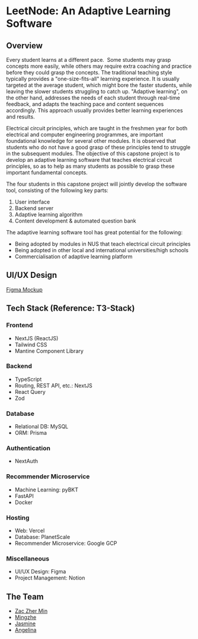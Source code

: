 # LeetNode: An Adaptive Learning Software

## Overview

Every student learns at a different pace.  Some students may grasp concepts more easily, while others may require extra coaching and practice before they could grasp the concepts. The traditional teaching style typically provides a "one-size-fits-all" learning experience. It is usually targeted at the average student, which might bore the faster students, while leaving the slower students struggling to catch up. "Adaptive learning", on the other hand, addresses the needs of each student through real-time feedback, and adapts the teaching pace and content sequences accordingly. This approach usually provides better learning experiences and results.

Electrical circuit principles, which are taught in the freshmen year for both electrical and computer engineering programmes, are important foundational knowledge for several other modules. It is observed that students who do not have a good grasp of these principles tend to struggle in the subsequent modules. The objective of this capstone project is to develop an adaptive learning software that teaches electrical circuit principles, so as to help as many students as possible to grasp these important fundamental concepts.

The four students in this capstone project will jointly develop the software tool, consisting of the following key parts:

1. User interface
2. Backend server
3. Adaptive learning algorithm
4. Content development & automated question bank

The adaptive learning software tool has great potential for the following:

- Being adopted by modules in NUS that teach electrical circuit principles
- Being adopted in other local and international universities/high schools
- Commercialisation of adaptive learning platform

## UI/UX Design

[Figma Mockup](https://www.figma.com/proto/Alagss66v74gG2fi8MjP7C/UIUX?node-id=12%3A6&scaling=scale-down&page-id=0%3A1&starting-point-node-id=12%3A6 "LeetNode's Figma Mockup")

## Tech Stack (Reference: T3-Stack)

### Frontend

- NextJS (ReactJS)
- Tailwind CSS
- Mantine Component Library

### Backend

- TypeScript
- Routing, REST API, etc.: NextJS
- React Query
- Zod

### Database

- Relational DB: MySQL
- ORM: Prisma

### Authentication

- NextAuth

### Recommender Microservice

- Machine Learning: pyBKT
- FastAPI
- Docker

### Hosting

- Web: Vercel
- Database: PlanetScale
- Recommender Microservice: Google GCP

### Miscellaneous

- UI/UX Design: Figma
- Project Management: Notion

## The Team

- [Zac Zher Min](https://www.linkedin.com/in/tamzhermin/)
- [Mingzhe](#)
- [Jasmine](#)
- [Angelina](#)